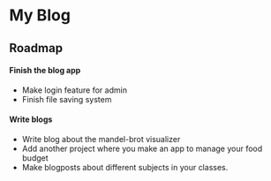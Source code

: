 # My Blog


## Roadmap
#### Finish the blog app
+ Make login feature for admin
+ Finish file saving system

#### Write blogs
 + Write blog about the mandel-brot visualizer
 + Add another project where you make an app to manage your food budget
 + Make blogposts about different subjects in your classes.